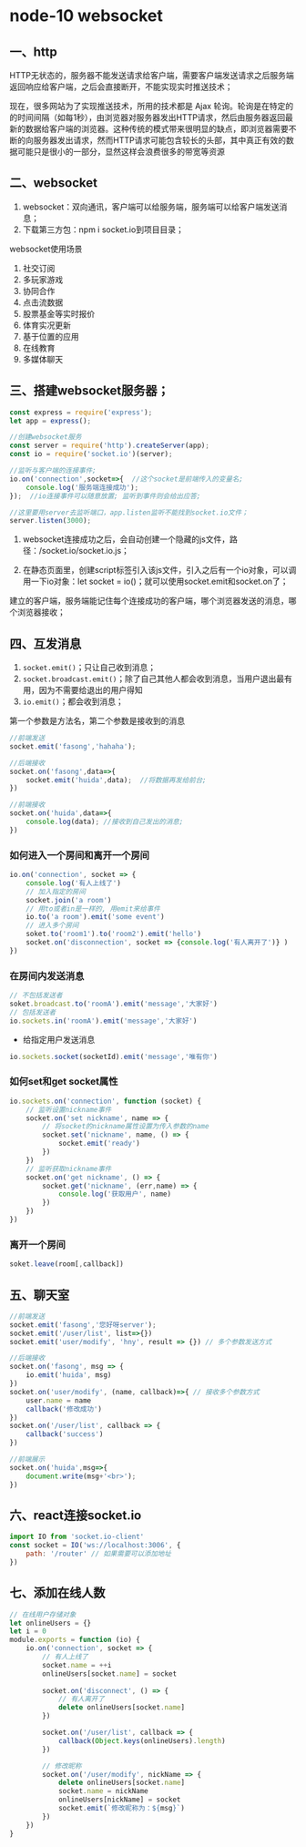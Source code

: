 # node-10 websocket
## 一、http
HTTP无状态的，服务器不能发送请求给客户端，需要客户端发送请求之后服务端返回响应给客户端，之后会直接断开，不能实现实时推送技术；

现在，很多网站为了实现推送技术，所用的技术都是 Ajax 轮询。轮询是在特定的的时间间隔（如每1秒），由浏览器对服务器发出HTTP请求，然后由服务器返回最新的数据给客户端的浏览器。这种传统的模式带来很明显的缺点，即浏览器需要不断的向服务器发出请求，然而HTTP请求可能包含较长的头部，其中真正有效的数据可能只是很小的一部分，显然这样会浪费很多的带宽等资源


## 二、websocket
1. websocket：双向通讯，客户端可以给服务端，服务端可以给客户端发送消息；
2. 下载第三方包：npm i socket.io到项目目录；



websocket使用场景

1. 社交订阅
2. 多玩家游戏
3. 协同合作
4. 点击流数据
5. 股票基金等实时报价
6. 体育实况更新
7. 基于位置的应用
8. 在线教育
9. 多媒体聊天



## 三、搭建websocket服务器；

```js
const express = require('express');
let app = express();

//创建websocket服务
const server = require('http').createServer(app);
const io = require('socket.io')(server);

//监听与客户端的连接事件;
io.on('connection',socket=>{  //这个socket是前端传入的变量名;
    console.log('服务端连接成功');
});  //io连接事件可以随意放置; 监听到事件则会给出应答;

//这里要用server去监听端口，app.listen监听不能找到socket.io文件；
server.listen(3000);
```
1. websocket连接成功之后，会自动创建一个隐藏的js文件，路径：/socket.io/socket.io.js；

2. 在静态页面里，创建script标签引入该js文件，引入之后有一个io对象，可以调用一下io对象：let socket = io()；就可以使用socket.emit和socket.on了；

建立的客户端，服务端能记住每个连接成功的客户端，哪个浏览器发送的消息，哪个浏览器接收；


## 四、互发消息
1. `socket.emit()`；只让自己收到消息；
2. `socket.broadcast.emit()`；除了自己其他人都会收到消息，当用户退出最有用，因为不需要给退出的用户得知
3. `io.emit()`；都会收到消息；

第一个参数是方法名，第二个参数是接收到的消息

```js
//前端发送
socket.emit('fasong','hahaha');

//后端接收
socket.on('fasong',data=>{
    socket.emit('huida',data);  //将数据再发给前台;
})

//前端接收
socket.on('huida',data=>{
    console.log(data); //接收到自己发出的消息;
})
```
### 如何进入一个房间和离开一个房间
```js
io.on('connection', socket => {
    console.log('有人上线了')
    // 加入指定的房间
    socket.join('a room')
    // 用to或者in是一样的, 用emit来给事件
    io.to('a room').emit('some event')
    // 进入多个房间
    soket.to('room1').to('room2').emit('hello')
    socket.on('disconnection', socket => {console.log('有人离开了')} )
})
```

### 在房间内发送消息
```js
// 不包括发送者
soket.broadcast.to('roomA').emit('message','大家好')
// 包括发送者
io.sockets.in('roomA').emit('message','大家好')
```
* 给指定用户发送消息
```js
io.sockets.socket(socketId).emit('message','唯有你')
```

### 如何set和get    socket属性
```js
io.sockets.on('connection', function (socket) {
    // 监听设置nickname事件
    socket.on('set nickname', name => {
        // 将socket的nickname属性设置为传入参数的name
        socket.set('nickname', name, () => {
            socket.emit('ready')
        })
    })
    // 监听获取nickname事件
    socket.on('get nickname', () => {
        socket.get('nickname', (err,name) => {
            console.log('获取用户', name)
        })
    })
})
```

### 离开一个房间
```js
soket.leave(room[,callback])
```



## 五、聊天室

```js
//前端发送
socket.emit('fasong','您好呀server');
socket.emit('/user/list', list=>{})
socket.emit('user/modify', 'hny', result => {}) // 多个参数发送方式

//后端接收
socket.on('fasong', msg => {
    io.emit('huida', msg)
})
socket.on('user/modify', (name, callback)=>{ // 接收多个参数方式
    user.name = name
    callback('修改成功')
})
socket.on('/user/list', callback => {
    callback('success')
})

//前端展示
socket.on('huida',msg=>{
    document.write(msg+'<br>');
})
```



## 六、react连接socket.io

```js
import IO from 'socket.io-client'
const socket = IO('ws://localhost:3006', {
    path: '/router' // 如果需要可以添加地址
})
```



## 七、添加在线人数

```js
// 在线用户存储对象
let onlineUsers = {}
let i = 0
module.exports = function (io) {
    io.on('connection', socket => {
        // 有人上线了
        socket.name = ++i
        onlineUsers[socket.name] = socket
        
        socket.on('disconnect', () => {
            // 有人离开了
            delete onlineUsers[socket.name]
        })

        socket.on('/user/list', callback => {
            callback(Object.keys(onlineUsers).length)
        })

        // 修改昵称
        socket.on('/user/modify', nickName => {
            delete onlineUsers[socket.name]
            socket.name = nickName
            onlineUsers[nickName] = socket
            socket.emit(`修改昵称为：${msg}`)
        })
    })
}
```
